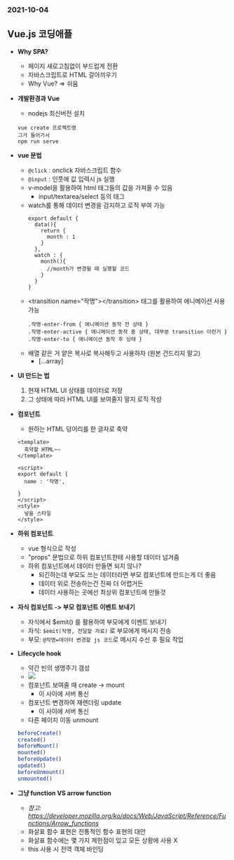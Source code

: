 ### 2021-10-04

## Vue.js 코딩애플
- **Why SPA?**
    - 페이지 새로고침없이 부드럽게 전환
    - 자바스크립트로 HTML 갈아끼우기
    - Why Vue? => 쉬움

- **개발환경과 Vue**
    - nodejs 최신버전 설치
    ```
    vue create 프로젝트명
    그거 들어가서
    npm run serve
    ``` 

- **vue 문법**
    - `@click` : onclick 자바스크립트 함수
    - `@input` : 인풋에 값 입력시 js 실행
    - v-model을 활용하여 html 태그들의 값을 가져올 수 있음
        - input/textarea/select 등의 태그
    - watch를 통해 데이터 변경을 감지하고 로직 부여 가능
        ```vue
        export default {
          data(){
            return {
              month : 1
            }
          },
          watch : {
            month(){
              //month가 변경될 때 실행할 코드
            }
          }
        }
        ```
    - <transition name="작명"\></transition\> 태그를 활용하여 애니메이션 사용 가능
        ```vue
        .작명-enter-from { 애니메이션 동작 전 상태 }
        .작명-enter-active { 애니메이션 동작 중 상태, 대부분 transition 이런거 }
        .작명-enter-to { 애니메이션 동작 후 상태 }
        ```
    - 배열 같은 거 얕은 복사로 복사해두고 사용하자 (원본 건드리지 말고)
        - [...array]

- **UI 만드는 법**
    1. 현재 HTML UI 상태를 데이터로 저장
    2. 그 상태에 따라 HTML UI를 보여줄지 말지 로직 작성

- **컴포넌트**
    - 원하는 HTML 덩어리를 한 글자로 축약
    ```vue
    <template>
      축약할 HTML~~
    </template>
    
    <script>
    export default {
      name : '작명',
    
    }
    </script>
    <style>
      넣을 스타일 
    </style>
    ```

- **하위 컴포넌트**
    - vue 형식으로 작성
    - "props" 문법으로 하위 컴포넌트한테 사용할 데이터 넘겨줌
    - 하위 컴포넌트에서 데이터 만들면 되지 않나?  
        - 되긴하는데 부모도 쓰는 데이터라면 부모 컴포넌트에 만드는게 더 좋음
        - 데이터 위로 전송하는건 진짜 더 어렵거든
        - 데이터 사용하는 곳에선 최상위 컴포넌트에 만들것

- **자식 컴포넌트 -> 부모 컴포넌트 이벤트 보내기**
    - 자식에서 $emit() 를 활용하여 부모에게 이벤트 보내기
    - 자식: `$emit(작명, 전달할 자료)` 로 부모에게 메시지 전송
    - 부모: `@작명=데이터 변경할 js 코드`로 메시지 수신 후 필요 작업
    
- **Lifecycle hook**
    - 약간 빈의 생명주기 갬성
    - ![](https://codingapple.com/wp-content/uploads/2021/04/%EC%BA%A1%EC%B2%98.png)
    - 컴포넌트 보여줄 때 create -> mount
        - 이 사이에 서버 통신
    - 컴포넌트 변경하여 재렌더링 update
        - 이 사이에 서버 통신
    - 다른 페이지 이동 unmount
    ```javascript
    beforeCreate()
    created()
    beforeMount()
    mounted()
    beforeUpdate()
    updated()
    beforeUnmount()
    unmounted()
    ```
  
- **그냥 function VS arrow function**
    - *참고: https://developer.mozilla.org/ko/docs/Web/JavaScript/Reference/Functions/Arrow_functions*
    - 화살표 함수 표현은 전통적인 함수 표현의 대안
    - 화살표 함수에는 몇 가지 제한점이 있고 모든 상황에 사용 X
    - this 사용 시 전역 객체 바인딩
